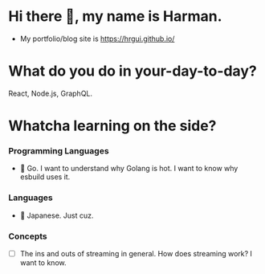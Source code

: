 # Hi there 👋, my name is Harman.

- My portfolio/blog site is https://hrgui.github.io/

# What do you do in your-day-to-day?

React, Node.js, GraphQL.

# Whatcha learning on the side?

### Programming Languages
- 🚧 Go. I want to understand why Golang is hot. I want to know why esbuild uses it.

### Languages
- 🚧 Japanese. Just cuz. 

### Concepts
- [ ] The ins and outs of streaming in general. How does streaming work? I want to know.
